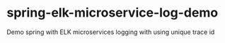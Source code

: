 # spring-elk-microservice-log-demo
Demo spring with ELK microservices logging with using unique trace id 
